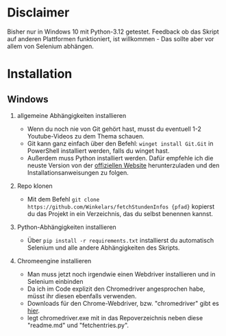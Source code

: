 # Disclaimer
Bisher nur in Windows 10 mit Python-3.12 getestet.
Feedback ob das Skript auf anderen Plattformen funktioniert, ist willkommen - Das sollte aber vor allem von Selenium abhängen.

# Installation
## Windows
1. allgemeine Abhängigkeiten installieren
    - Wenn du noch nie von Git gehört hast, musst du eventuell 1-2 Youtube-Videos zu dem Thema schauen.
    - Git kann ganz einfach über den Befehl: ```winget install Git.Git``` in PowerShell installiert werden, falls du winget hast.
    - Außerdem muss Python installiert werden. Dafür empfehle ich die neuste Version von der [offiziellen Website](https://www.python.org/downloads/) herunterzuladen und den Installationsanweisungen zu folgen.

2. Repo klonen
    - Mit dem Befehl ```git clone https://github.com/Winkelars/fetchStundenInfos {pfad}``` kopierst du das Projekt in ein Verzeichnis, das du selbst benennen kannst. 

3. Python-Abhängigkeiten installieren
    - Über ```pip install -r requirements.txt``` installierst du automatisch Selenium und alle andere Abhängigkeiten des Skripts.

4. Chromeengine installieren
    - Man muss jetzt noch irgendwie einen Webdriver installieren und in Selenium einbinden
    - Da ich im Code explizit den Chromedriver angesprochen habe, müsst ihr diesen ebenfalls verwenden.
    - Downloads für den Chrome-Webdriver, bzw. "chromedriver" gibt es [hier](https://googlechromelabs.github.io/chrome-for-testing/).
    - legt chromedriver.exe mit in das Repoverzeichnis neben diese "readme.md" und "fetchentries.py".